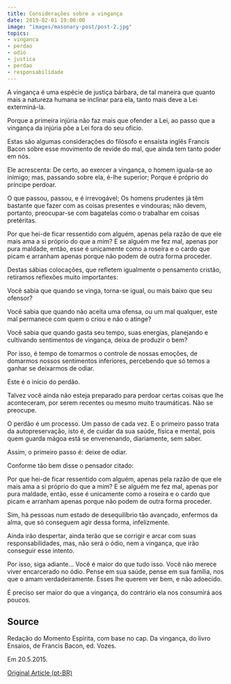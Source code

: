```yaml
---
title: Considerações sobre a vingança
date: 2019-02-01 19:00:00
image: "images/masonary-post/post-2.jpg"
topics: 
- vinganca
- perdao
- odio
- justica
- perdao
- responsabilidade
---
```


A vingança é uma espécie de justiça bárbara, de tal maneira que quanto mais a
natureza humana se inclinar para ela, tanto mais deve a Lei exterminá-la.

Porque a primeira injúria não faz mais que ofender a Lei, ao passo que a
vingança da injúria põe a Lei fora do seu ofício.

Estas são algumas considerações do filósofo e ensaísta inglês Francis Bacon
sobre esse movimento de revide do mal, que ainda tem tanto poder em nós.

Ele acrescenta: De certo, ao exercer a vingança, o homem iguala-se ao inimigo;
mas, passando sobre ela, é-lhe superior; Porque é próprio do príncipe perdoar.

O que passou, passou, e é irrevogável; Os homens prudentes já têm bastante que
fazer com as coisas presentes e vindouras; não devem, portanto, preocupar-se
com bagatelas como o trabalhar em coisas pretéritas.

Por que hei-de ficar ressentido com alguém, apenas pela razão de que ele mais
ama a si próprio do que a mim? E se alguém me fez mal, apenas por pura maldade,
então, esse é unicamente como a roseira e o cardo que picam e arranham apenas
porque não podem de outra forma proceder.

Destas sábias colocações, que refletem igualmente o pensamento cristão,
retiramos reflexões muito importantes:

Você sabia que quando se vinga, torna-se igual, ou mais baixo que seu ofensor?

Você sabia que quando não aceita uma ofensa, ou um mal qualquer, este mal
permanece com quem o criou e não o atinge?

Você sabia que quando gasta seu tempo, suas energias, planejando e cultivando
sentimentos de vingança, deixa de produzir o bem?

Por isso, é tempo de tomarmos o controle de nossas emoções, de domarmos nossos
sentimentos inferiores, percebendo que só temos a ganhar se deixarmos de odiar.

Este é o início do perdão.

Talvez você ainda não esteja preparado para perdoar certas coisas que lhe
aconteceram, por serem recentes ou mesmo muito traumáticas. Não se preocupe.

O perdão é um processo. Um passo de cada vez. E o primeiro passo trata da
autopreservação, isto é, de cuidar da sua saúde, física e mental, pois quem
guarda mágoa está se envenenando, diariamente, sem saber.

Assim, o primeiro passo é: deixe de odiar.

Conforme tão bem disse o pensador citado:

Por que hei-de ficar ressentido com alguém, apenas pela razão de que ele mais
ama a si próprio do que a mim? E se alguém me fez mal, apenas por pura maldade,
então, esse é unicamente como a roseira e o cardo que picam e arranham apenas
porque não podem de outra forma proceder.

Sim, há pessoas num estado de desequilíbrio tão avançado, enfermos da alma, que
só conseguem agir dessa forma, infelizmente.

Ainda irão despertar, ainda terão que se corrigir e arcar com suas
responsabilidades, mas, não será o ódio, nem a vingança, que irão conseguir
esse intento.

Por isso, siga adiante... Você é maior do que tudo isso. Você não merece viver
encarcerado no ódio. Pense em sua saúde, pense em sua família, nos que o amam
verdadeiramente. Esses lhe querem ver bem, e não adoecido.

É preciso ser maior do que a vingança, do contrário ela nos consumirá aos
poucos.
 

## Source
Redação do Momento Espírita, com base no cap.
Da vingança, do livro Ensaios, de Francis Bacon,
ed. Vozes.

Em 20.5.2015.

[Original Article (pt-BR)](http://momento.com.br/pt/ler_texto.php?id=4473)
